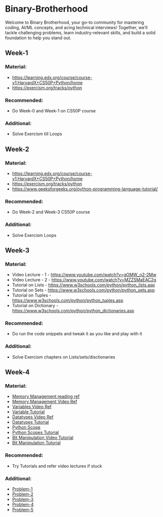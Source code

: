 # Binary-Brotherhood
Welcome to Binary Brotherhood, your go-to community for mastering coding, AI/ML concepts, and acing technical interviews! Together, we’ll tackle challenging problems, learn industry-relevant skills, and build a solid foundation to help you stand out.

## Week-1
### Material:
- ⁠https://learning.edx.org/course/course-v1:HarvardX+CS50P+Python/home
- ⁠⁠https://exercism.org/tracks/python
### Recommended:
- Do Week-0 and Week-1 on CS50P course
### Additional:
- Solve Exercism till Loops

## Week-2
### Material:
- ⁠https://learning.edx.org/course/course-v1:HarvardX+CS50P+Python/home
- ⁠⁠https://exercism.org/tracks/python
- https://www.geeksforgeeks.org/python-programming-language-tutorial/
### Recommended:
- Do Week-2 and Week-3 CS50P course
### Additional:
- Solve Exercism Loops 

## Week-3
### Material:
- Video Lecture - 1 - https://www.youtube.com/watch?v=gOMW_n2-2Mw
- Video Lecture - 2 - https://www.youtube.com/watch?v=MZZSMaEAC2g
- Tutorial on Lists - https://www.w3schools.com/python/python_lists.asp
- Tutorial on Sets - https://www.w3schools.com/python/python_sets.asp
- Tutorial on Tuples - https://www.w3schools.com/python/python_tuples.asp
- Tutorial on Dictionary - https://www.w3schools.com/python/python_dictionaries.asp 
### Recommended:
- Do run the code snippets and tweak it as you like and play with it
### Additional:
- Solve Exercism chapters on Lists/sets/disctionaries

## Week-4
### Material:
- [⁠Memory Management reading ref](https://www.geeksforgeeks.org/memory-management-in-operating-system/?ref=gcse_ind)
- [Memory Management Video Ref](https://www.youtube.com/watch?v=arxWaw-E8QQ)
- [Variables Video Ref](https://www.youtube.com/watch?v=Bz3ir-vKqkk&t=0s)
- [Variable Tutorial](https://www.w3schools.com/python/python_variables.asp)
- [Datatypes Video Ref](https://www.youtube.com/watch?v=gCCVsvgR2KU)
- [Datatypes Tutorial](https://www.w3schools.com/python/python_datatypes.asp)
- [Python Scope](https://www.youtube.com/watch?v=38uGbVYICwg)
- [Python Scopes Tutorial](https://www.w3schools.com/python/python_scope.asp)
- [Bit Manipulation Video Tutorial](https://www.youtube.com/watch?v=PyfKCvHALj8)
- [Bit Manipulation Tutorial](https://www.geeksforgeeks.org/all-about-bit-manipulation/)
### Recommended:
- Try Tutorials and refer video lectures if stuck
### Additional:
- [Problem-1 ](https://leetcode.com/problems/add-binary/description/?envType=problem-list-v2&envId=bit-manipulation)
- [Problem-2](https://leetcode.com/problems/single-number/description/?envType=problem-list-v2&envId=bit-manipulation)
- [Problem-3](https://leetcode.com/problems/missing-number/description/?envType=problem-list-v2&envId=bit-manipulation)
- [Problem-4](https://leetcode.com/problems/total-hamming-distance/description/?envType=problem-list-v2&envId=bit-manipulation)
- [Problem-5](https://leetcode.com/problems/maximum-product-of-word-lengths/description/?envType=problem-list-v2&envId=bit-manipulation)
